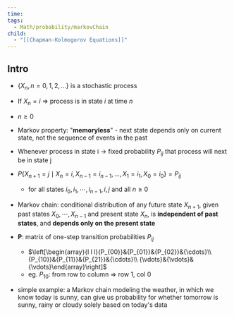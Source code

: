 ```yaml
---
time: 
tags:
  - Math/probability/markovChain
child:
  - "[[Chapman-Kolmogorov Equations]]"
---
```

## Intro
- $\{X_{n}, n = 0, 1, 2 ,...\}$ is a stochastic process
- If $X_n = i$ => process is in state $i$ at time $n$
- $n \geq 0$
- Markov property: "**memoryless**" - next state depends only on current state, not the sequence of events in the past

- Whenever process in state i -> fixed probability $P_{ij}$ that process will next be in state j
- $P\{X_{n+1}=j\mid X_{n}=i,X_{n-1}=i_{n-1},\ldots,X_{1}=i_{1},X_{0}=i_{0}\}=P_{i j}$ 
	- for all states $i_0, i_1,\cdots,i_{n-1},i,j$ and all $n \geq 0$

- Markov chain: conditional distribution of any future state $X_{n+1}$, given past states $X_{0},\cdots,X_{n-1}$ and present state $X_n$, is **independent of past states**, and **depends only on the present state**
- $\textbf{P}$: matrix of one-step transition probabilities $P_{ij}$ 
	- $\left[\begin{array}{l l l}{P_{00}}&{P_{01}}&{P_{02}}&{\cdots}\\ {P_{10}}&{P_{11}}&{P_{21}}&{\cdots}\\ {\vdots}&{\vdots}&{\vdots}\end{array}\right]$ 
	- eg. $P_{10}$: from row to column => row 1, col 0
- simple example: a Markov chain modeling the weather, in which we know today is sunny, can give us probability for whether tomorrow is sunny, rainy or cloudy solely based on today's data